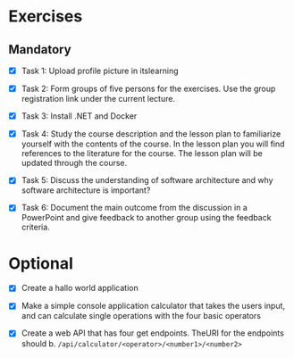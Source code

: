 # Exercises

## Mandatory
* [x] Task 1: Upload profile picture in itslearning

* [x] Task 2: Form groups of five persons for the exercises. Use the group registration link under the current lecture.

* [x] Task 3: Install .NET and Docker

* [x] Task 4: Study the course description and the lesson plan to familiarize yourself with the contents of the course. In the lesson plan you will find references to the literature for the course. The lesson plan will be updated through the course.

* [x] Task 5: Discuss the understanding of software architecture and why software architecture is important?

* [x] Task 6: Document the main outcome from the discussion in a PowerPoint and give feedback to another group using the feedback criteria.


# Optional
* [x] Create a hallo world application

* [x] Make a simple console application calculator that takes the users input, and can calculate single operations with the four basic operators

* [x] Create a web API that has four get endpoints. TheURI for the endpoints should b. `/api/calculator/<operator>/<number1>/<number2>`